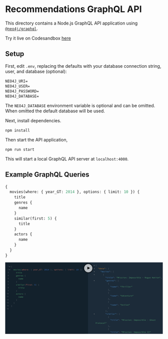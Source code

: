 # Recommendations GraphQL API

This directory contains a Node.js GraphQL API application using [`@neo4j/graphql`](https://www.npmjs.com/package/@neo4j/graphql).

Try it live on Codesandbox [here](https://codesandbox.io/s/github/neo4j-graph-examples/recommendations/tree/main/graphql?file=/schema.graphql)

## Setup

First, edit `.env`, replacing the defaults with your database connection string, user, and database (optional):

```
NEO4J_URI=
NEO4J_USER=
NEO4J_PASSWORD=
NEO4J_DATABASE=
```

The `NEO4J_DATABASE` environment variable is optional and can be omitted. When omitted the default database will be used.

Next, install dependencies.

```
npm install
```

Then start the API application,

```
npm run start
```

This will start a local GraphQL API server at `localhost:4000`.

## Example GraphQL Queries

```GraphQL
{
  movies(where: { year_GT: 2014 }, options: { limit: 10 }) {
    title
    genres {
      name
    }
    similar(first: 5) {
      title
    }
    actors {
      name
    }
  }
}
```


![](img/playground1.png)
